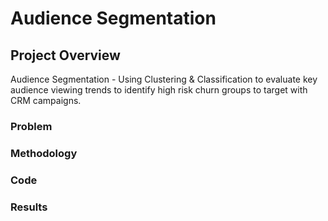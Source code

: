 # Audience Segmentation

## Project Overview
Audience Segmentation - Using Clustering & Classification to evaluate key audience viewing trends to identify high risk churn groups to target with CRM campaigns.

### Problem

### Methodology

### Code

### Results


